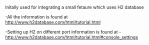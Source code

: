  Initally used for integrating a small fetaure which uses H2 database
 
 -All the information is found at http://www.h2database.com/html/tutorial.html
 
 -Setting up H2 on different port information is found at -http://www.h2database.com/html/tutorial.html#console_settings

